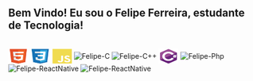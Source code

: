 ## Bem Vindo! Eu sou o Felipe Ferreira, estudante de Tecnologia!

<div style="display: inline_block"><br>
  <img align="center" alt="Felipe-HTML" height="30" width="40" src="https://raw.githubusercontent.com/devicons/devicon/master/icons/html5/html5-original.svg">
  <img align="center" alt="Felipe-CSS" height="30" width="40" src="https://raw.githubusercontent.com/devicons/devicon/master/icons/css3/css3-original.svg">
  <img align="center" alt="Felipe-Js" height="30" width="40" src="https://raw.githubusercontent.com/devicons/devicon/master/icons/javascript/javascript-plain.svg">
  <img align="center" alt="Felipe-C" height="30" width="40" src="https://cdn.jsdelivr.net/gh/devicons/devicon@latest/icons/c/c-original.svg" />       
  <img align="center" alt="Felipe-C++" height="30" width="40" src="https://cdn.jsdelivr.net/gh/devicons/devicon@latest/icons/cplusplus/cplusplus-original.svg" />
  <img align="center" alt="Felipe-Csharp" height="30" width="40" src="https://raw.githubusercontent.com/devicons/devicon/master/icons/csharp/csharp-original.svg">
  <img align="center" alt="Felipe-Php" height="30" width="40" src="https://cdn.jsdelivr.net/gh/devicons/devicon@latest/icons/php/php-original.svg">
  <img align="center" alt="Felipe-ReactNative" height="30" width="40" src="https://cdn.jsdelivr.net/gh/devicons/devicon@latest/icons/react/react-original-wordmark.svg" />   
  <img align="center" alt="Felipe-ReactNative" height="30" width="40 src="https://cdn.jsdelivr.net/gh/devicons/devicon@latest/icons/mysql/mysql-original.svg" />
          
          
          
</div>
